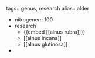 tags:: genus, research
alias:: alder

- nitrogener:: 100
- research
	- {{embed [[alnus rubra]]}}
	- [[alnus incana]]
	- [[alnus glutinosa]]
-